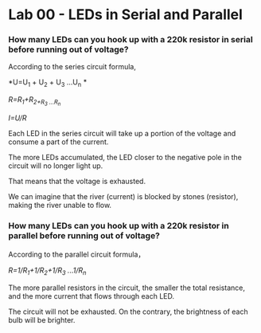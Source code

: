# Lab 00 - LEDs in Serial and Parallel

### How many LEDs can you hook up with a 220k resistor in serial before running out of voltage?

According to the series circuit formula,


*U=U<sub>1</sub> + U<sub>2</sub> + U<sub>3</sub> ...U<sub>n</sub> *

*R=R<sub>1</sub>+R<sub>2</sub2>+R<sub>3</sub> ...R<sub>n</sub>*

*I=U/R*


Each LED in the series circuit will take up a portion of the voltage and consume a part of the current. 

The more LEDs accumulated, the LED closer to the negative pole in the circuit will no longer light up.

That means that the voltage is exhausted.

We can imagine that the river (current) is blocked by stones (resistor), making the river unable to flow.



### How many LEDs can you hook up with a 220k resistor in parallel before running out of voltage?

According to the parallel circuit formula，

*R=1/R<sub>1</sub>+1/R<sub>2</sub>+1/R<sub>3</sub> ...1/R<sub>n</sub>*

The more parallel resistors in the circuit, the smaller the total resistance, and the more current that flows through each LED.

The circuit will not be exhausted. On the contrary, the brightness of each bulb will be brighter.

